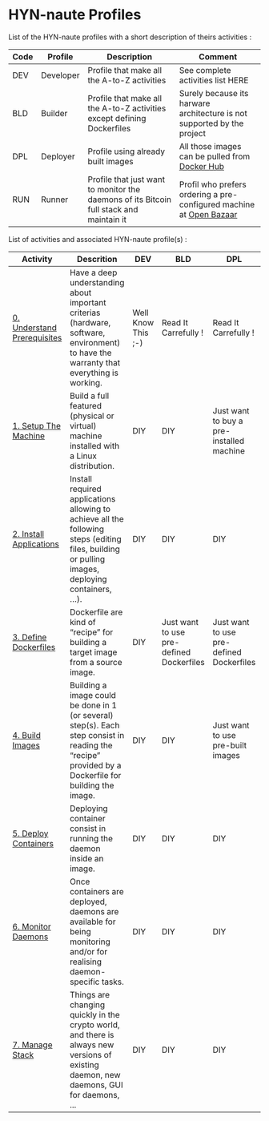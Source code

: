 # HYN-naute Profiles

List of the HYN-naute profiles with a short description of theirs activities :
<table>
    <thead>
        <tr>
            <th>Code</th>
            <th>Profile</th>
            <th>Description</th>
            <th>Comment</th>
        </tr>
    </thead>
    <tbody>  
        <tr>
            <td>DEV</td>
            <td>Developer</td>
            <td>Profile that make all the A-to-Z activities</td>
            <td>See complete activities list HERE</td>
        </tr>
        <tr>
            <td>BLD</td>
            <td>Builder</td>
            <td>Profile that make all the A-to-Z activities</br>except defining Dockerfiles</td>
            <td>Surely because its harware architecture is not supported by the project</td>
        </tr>
        <tr>
            <td>DPL</td>
            <td>Deployer</td>
            <td>Profile using already built images</td>
            <td>All those images can be pulled from <A href="https://hub.docker.com/u/hostyournode/">Docker Hub</A></td>
        </tr>
        <tr>
            <td>RUN</td>
            <td>Runner</td>
            <td>Profile that just want to monitor the daemons of its Bitcoin full stack and maintain it</td>
            <td>Profil who prefers ordering a pre-configured machine at <A href="http://bit.ly/2DOj69o">Open Bazaar</A></td>
        </tr>
    </tbody>
</table>

List of activities and associated HYN-naute profile(s) :
<table>
    <thead>
        <tr>
            <th>Activity</th>
            <th>Descrition</th>
            <th>DEV</th>
            <th>BLD</th>
            <th>DPL</th>
            <th>RUN</th>
        </tr>
    </thead>
    <tbody>
        <tr>
            <td><A href="https://github.com/babonet13/HostYourNode/tree/master/HowTo/0_UnderstandPrerequisites">0. Understand</br>Prerequisites</A></td>
            <td>Have a deep understanding about important criterias (hardware, software, environment) to have the warranty that everything is working.</td>
            <td>Well Know This ;-)</td>
            <td>Read It</br>Carrefully !</td>
            <td>Read It</br>Carrefully !</td>
            <td>Do NOT care coz ...</td>
        </tr>
        <tr>
            <td><A href="https://github.com/babonet13/HostYourNode/tree/master/HowTo/1_SetupTheMachine">1. Setup The</br>Machine</A></td>
            <td>Build a full featured (physical or virtual) machine installed with a Linux distribution.</td>
            <td>DIY</td>
            <td>DIY</td>
            <td>Just want</br>to buy a</br>pre-installed machine</td>
            <td>Just want</br>to order a</br>ready-to-use machine</td>
        </tr>
        <tr>
            <td><A href="https://github.com/babonet13/HostYourNode/tree/master/HowTo/2_InstallApplications">2. Install</br>Applications</A></td>
            <td>Install required applications allowing to achieve all the following steps (editing files, building or pulling images, deploying containers, …).</td>
            <td>DIY</td>
            <td>DIY</td>
            <td>DIY</td>            
            <td>-</td>
        </tr>
        <tr>
            <td><A href="https://github.com/babonet13/HostYourNode/tree/master/HowTo/3_DefineDockerfiles">3. Define</br>Dockerfiles</A></td>
            <td>Dockerfile are kind of “recipe” for building a target image from a source image.</td>
            <td>DIY</td>
            <td>Just want</br>to use</br>pre-defined Dockerfiles</td>
            <td>Just want</br>to use</br>pre-defined Dockerfiles</td>
            <td>-</td>
        </tr>
        <tr>
            <td><A href="https://github.com/babonet13/HostYourNode/tree/master/HowTo/4_BuildImages">4. Build</br>Images</A></td>
            <td>Building a image could be done in 1 (or several) step(s). Each step consist in reading the “recipe” provided by a Dockerfile for building the image.</td>
            <td>DIY</td>
            <td>DIY</td>
            <td>Just want</br>to use</br>pre-built images</td>
            <td>-</td>
        </tr>
        <tr>
            <td><A href="https://github.com/babonet13/HostYourNode/tree/master/HowTo/5_DeployContainers">5. Deploy</br>Containers</A></td>
            <td>Deploying container consist in running the daemon inside an image.</td>
            <td>DIY</td>
            <td>DIY</td>
            <td>DIY</td>
            <td>-</td>
        </tr>
        <tr>
            <td><A href="https://github.com/babonet13/HostYourNode/tree/master/HowTo/6_MonitorDaemons">6. Monitor</br>Daemons</A></td>
            <td>Once containers are deployed, daemons are available for being monitoring and/or for realising daemon-specific tasks.</td>
            <td>DIY</td>
            <td>DIY</td>
            <td>DIY</td>
            <td>DIY</td>
        </tr>
        <tr>
            <td><A href="https://github.com/babonet13/HostYourNode/tree/master/HowTo/7_ManageStack">7. Manage</br>Stack</A></td>
            <td>Things are changing quickly in the crypto world, and there is always new versions of existing daemon, new daemons, GUI for daemons, ...</td>
            <td>DIY</td>
            <td>DIY</td>
            <td>DIY</td>
            <td>DIY</td>
        </tr>
    </tbody>
</table>
